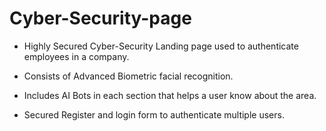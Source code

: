 # Cyber-Security-page
* Highly Secured Cyber-Security Landing page used to authenticate employees in a company.

* Consists of Advanced Biometric facial recognition.

* Includes AI Bots in each section that helps a user know about the area.

* Secured Register and login form to authenticate multiple users.
